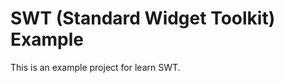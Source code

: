 
SWT (Standard Widget Toolkit) Example
=====================================

This is an example project for learn SWT.